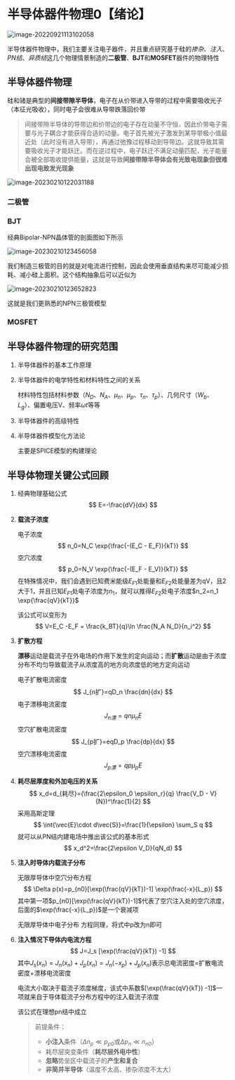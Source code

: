 # 半导体器件物理0【绪论】

![image-20220921113102058](半导体器件物理0【绪论】.assets/image-20220921113102058.png)

半导体器件物理中，我们主要关注电子器件，并且重点研究基于硅的*掺杂*、*注入*、*PN结*、*异质结*这几个物理情景制造的**二极管**、**BJT**和**MOSFET**器件的物理特性

## 半导体器件物理

硅和锗是典型的**间接带隙半导体**，电子在从价带进入导带的过程中需要吸收光子（本征光吸收），同时电子会很难从导带跌落回价带

> 间接带隙半导体的导带边和价带边的电子存在动量不守恒，因此价带电子需要与光子耦合才能获得合适的动量。电子首先被光子激发到某导带极小值最近处（此时没有进入导带），再通过弛豫过程移动到导带边。这就导致其需要吸收光子才能跃迁。而在逆过程中，电子跃迁不满足动量匹配，光子能量会被全部吸收提供能量，这就是导致**间接带隙半导体会有光致电现象但很难出现电致发光现象**

![image-20230210122031188](半导体器件物理0【绪论】.assets/image-20230210122031188.png)



### 二极管





### BJT

经典Bipolar-NPN晶体管的剖面图如下所示

![image-20230210123456058](半导体器件物理0【绪论】.assets/image-20230210123456058.png)



我们制造三极管的目的就是对电流进行控制，因此会使用垂直结构来尽可能减少损耗、减小硅上面积。这个结构抽象后可以近似为

![image-20230210123652823](半导体器件物理0【绪论】.assets/image-20230210123652823.png)

这就是我们更熟悉的NPN三极管模型





### MOSFET







## 半导体器件物理的研究范围

1. 半导体器件的基本工作原理

2. 半导体器件的电学特性和材料特性之间的关系

    材料特性包括材料参数（$N_D$、$N_A$、$\mu_n$、$\mu_p$、$\tau_n$、$\tau_p$）、几何尺寸（$W_b$、$L_g$）、偏置电压V、频率$\omega t$等等

3. 半导体器件的高级特性

4. 半导体器件模型化方法论

    主要是SPICE模型的构建理论

## 半导体物理关键公式回顾

1. 经典物理基础公式
    $$
    E=-\frac{dV}{dx}
    $$
    
2. **载流子浓度**

    电子浓度
    $$
    n_0=N_C \exp{\frac{-(E_C - E_F)}{kT}}
    $$
    空穴浓度
    $$
    p_0=N_V \exp{\frac{-(E_F - E_V)}{kT}}
    $$
    在特殊情况中，我们会遇到已知费米能级$E_{F1}$处能量和$E_{F2}$处能量差为qV，且2大于1，并且已知$E_{F1}$处电子浓度为$n_1$，就可以推得$E_{F2}$处电子浓度$n_2=n_1 \exp{\frac{qV}{kT}}$

    该公式可以变形为
    $$
    V=E_C -E_F = \frac{k_BT}{q}\ln \frac{N_A N_D}{n_i^2}
    $$

3. **扩散方程**

    **漂移**运动是载流子在外电场的作用下发生的定向运动；而**扩散**运动是由于浓度分布不均匀导致载流子从浓度高的地方向浓度低的地方定向运动

    电子扩散电流密度
    $$
    J_{n扩}=qD_n \frac{dn}{dx}
    $$
    电子漂移电流密度
    $$
    J_{n漂}=qn\mu_n E
    $$
    空穴扩散电流密度
    $$
    J_{p扩}=eqD_p \frac{dp}{dx}
    $$
    空穴漂移电流密度
    $$
    J_{p漂}=qp\mu_p E
    $$

4. **耗尽层厚度和外加电压的关系**
    $$
    x_d=d_{耗尽}=(\frac{2\epsilon_0 \epsilon_r}{q} \frac{V_D - V}{N})^\frac{1}{2}
    $$
    采用高斯定理
    $$
    \int{\vec{E}\cdot d\vec{S}}=\frac{1}{\epsilon} \sum_S q
    $$
    就可以从PN结内建电场中推出该公式的基本形式
    $$
    x_d^2=\frac{2\epsilon V_D}{qN_d}
    $$

5. **注入时导体内载流子分布**

    无限厚导体中空穴分布方程
    $$
    \Delta p(x)=p_{n0}[\exp(\frac{qV}{kT})-1] \exp(\frac{-x}{L_p})
    $$
    其中第一项$p_{n0}[\exp(\frac{qV}{kT})-1]$代表了空穴注入处的空穴浓度，后面的$\exp(\frac{-x}{L_p})$是一个衰减项

    无限厚导体中电子分布 方程同理，将式中p改为n即可

6. **注入情况下导体内电流方程**
    $$
    J=J_s [\exp(\frac{qV}{kT}) -1]
    $$
    其中$J_s(x_n)=J_n(x_n) +J_p(x_n)=J_n(-x_p)+J_p(x_n)$表示总电流密度=扩散电流密度+漂移电流密度

    电流大小取决于载流子浓度梯度，该式中系数$[\exp(\frac{qV}{kT}) -1]$一项就来自于导体载流子分布方程中的注入载流子浓度
    
    该公式在理想pn结中成立
    
    > 前提条件：
    >
    > * **小注入**条件（$\Delta n_p \ll p_{p0}$或$\Delta p_n \ll n_{n0}$）
    > * 耗尽层突变条件（**耗尽层外电中性**）
    > * **忽略**势垒区中载流子的**产生和复合**
    > * **非简并半导体**（温度不太高、掺杂浓度不太大）







